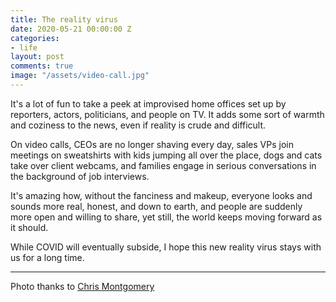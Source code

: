 ```yaml
---
title: The reality virus
date: 2020-05-21 00:00:00 Z
categories:
- life
layout: post
comments: true
image: "/assets/video-call.jpg"
---
```


It's a lot of fun to take a peek at improvised home offices set up by reporters, actors, politicians, and people on TV.  It adds some sort of warmth and coziness to the news, even if reality is crude and difficult.

On video calls, CEOs are no longer shaving every day, sales VPs join meetings on sweatshirts <!--more-->with kids jumping all over the place, dogs and cats take over client webcams, and families engage in serious conversations in the background of job interviews.

It's amazing how, without the fanciness and makeup, everyone looks and sounds more real, honest, and down to earth, and people are suddenly more open and willing to share, yet still, the world keeps moving forward as it should.

While COVID will eventually subside, I hope this new reality virus stays with us for a long time.

---
Photo thanks to [Chris Montgomery](https://unsplash.com/@cwmonty)